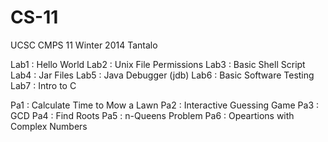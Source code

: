 # CS-11
UCSC CMPS 11 Winter 2014 Tantalo

Lab1 : Hello World
Lab2 : Unix File Permissions
Lab3 : Basic Shell Script
Lab4 : Jar Files
Lab5 : Java Debugger (jdb)
Lab6 : Basic Software Testing
Lab7 : Intro to C

Pa1 : Calculate Time to Mow a Lawn
Pa2 : Interactive Guessing Game
Pa3 : GCD
Pa4 : Find Roots
Pa5 : n-Queens Problem
Pa6 : Opeartions with Complex Numbers
